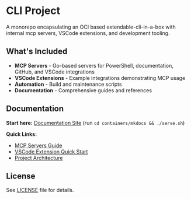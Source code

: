 # CLI Project

A monorepo encapsulating an OCI based extendable-cli-in-a-box with internal mcp servers, VSCode extensions, and development tooling.

## What's Included

- **MCP Servers** - Go-based servers for PowerShell, documentation, GitHub, and VSCode integrations
- **VSCode Extensions** - Example integrations demonstrating MCP usage
- **Automation** - Build and maintenance scripts
- **Documentation** - Comprehensive guides and references

## Documentation

**Start here:** [Documentation Site](http://localhost:8000) (run `cd containers/mkdocs && ./serve.sh`)

**Quick Links:**

- [MCP Servers Guide](docs/guide/vscode-ext-claude-commit/mcp-servers.md)
- [VSCode Extension Quick Start](docs/guide/vscode-ext-claude-commit/QUICKSTART.md)
- [Project Architecture](docs/guide/architecture.md)

## License

See [LICENSE](LICENSE) file for details.
